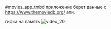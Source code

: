 #movies_app_tmbd
приложение берет данные с  https://www.themoviedb.org/ апи.


гифка  на память
![video_20](https://user-images.githubusercontent.com/70865564/207943813-fd4089a7-dc55-4a1f-a2e4-bf49c40b0329.gif)
